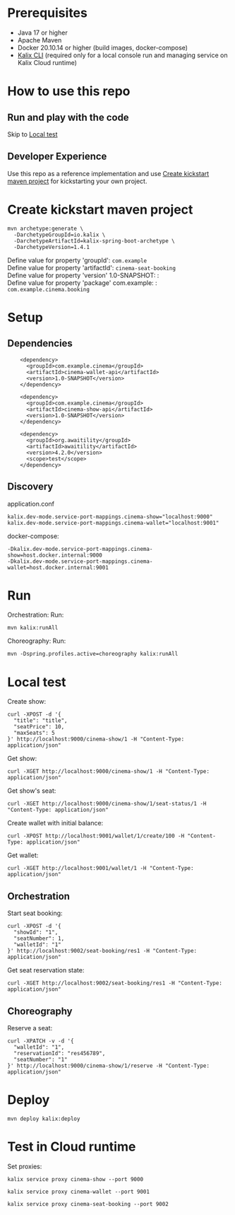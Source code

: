 # Prerequisites 
- Java 17 or higher
- Apache Maven
- Docker 20.10.14 or higher (build images, docker-compose)
- [Kalix CLI](https://docs.kalix.io/kalix/install-kalix.html) (required only for a local console run and managing service on Kalix Cloud runtime)

# How to use this repo

## Run and play with the code
Skip to [Local test](#local-test)<br>

## Developer Experience 
Use this repo as a reference implementation and use [Create kickstart maven project](#create-kickstart-maven-project) for kickstarting your own project.

# Create kickstart maven project
```
mvn archetype:generate \
  -DarchetypeGroupId=io.kalix \
  -DarchetypeArtifactId=kalix-spring-boot-archetype \
  -DarchetypeVersion=1.4.1
```
Define value for property 'groupId': `com.example`<br>
Define value for property 'artifactId': `cinema-seat-booking`<br>
Define value for property 'version' 1.0-SNAPSHOT: :<br>
Define value for property 'package' com.example: : `com.example.cinema.booking`<br>

# Setup
## Dependencies
```
    <dependency>
      <groupId>com.example.cinema</groupId>
      <artifactId>cinema-wallet-api</artifactId>
      <version>1.0-SNAPSHOT</version>
    </dependency>

    <dependency>
      <groupId>com.example.cinema</groupId>
      <artifactId>cinema-show-api</artifactId>
      <version>1.0-SNAPSHOT</version>
    </dependency>
    
    <dependency>
      <groupId>org.awaitility</groupId>
      <artifactId>awaitility</artifactId>
      <version>4.2.0</version>
      <scope>test</scope>
    </dependency>
```
## Discovery
application.conf
```
kalix.dev-mode.service-port-mappings.cinema-show="localhost:9000"
kalix.dev-mode.service-port-mappings.cinema-wallet="localhost:9001"
```
docker-compose:
```
-Dkalix.dev-mode.service-port-mappings.cinema-show=host.docker.internal:9000
-Dkalix.dev-mode.service-port-mappings.cinema-wallet=host.docker.internal:9001
```

# Run
Orchestration:
Run:
```shell
mvn kalix:runAll
```

Choreography:
Run:
```shell
mvn -Dspring.profiles.active=choreography kalix:runAll
```

# Local test
Create show:
```shell
curl -XPOST -d '{
  "title": "title",
  "seatPrice": 10,
  "maxSeats": 5
}' http://localhost:9000/cinema-show/1 -H "Content-Type: application/json"
```
Get show:
```shell
curl -XGET http://localhost:9000/cinema-show/1 -H "Content-Type: application/json"
```
Get show's seat:
```shell
curl -XGET http://localhost:9000/cinema-show/1/seat-status/1 -H "Content-Type: application/json"
```

Create wallet with initial balance:
```shell
curl -XPOST http://localhost:9001/wallet/1/create/100 -H "Content-Type: application/json"
```

Get wallet:
```shell
curl -XGET http://localhost:9001/wallet/1 -H "Content-Type: application/json"
```

## Orchestration

Start seat booking:
```shell
curl -XPOST -d '{
  "showId": "1",
  "seatNumber": 1,
  "walletId": "1"
}' http://localhost:9002/seat-booking/res1 -H "Content-Type: application/json"
```
Get seat reservation state:
```shell
curl -XGET http://localhost:9002/seat-booking/res1 -H "Content-Type: application/json"
```


## Choreography
Reserve a seat:
```shell
curl -XPATCH -v -d '{
  "walletId": "1",
  "reservationId": "res456789",
  "seatNumber": "1"
}' http://localhost:9000/cinema-show/1/reserve -H "Content-Type: application/json"
```

# Deploy
```shell
mvn deploy kalix:deploy
```

# Test in Cloud runtime
Set proxies:
```shell
kalix service proxy cinema-show --port 9000
```
```shell
kalix service proxy cinema-wallet --port 9001
```
```shell
kalix service proxy cinema-seat-booking --port 9002
```
